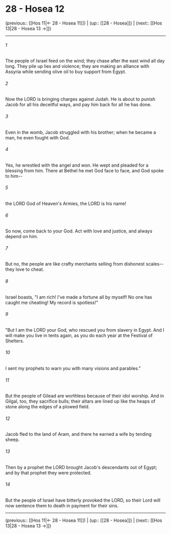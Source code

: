 # 28 - Hosea 12

(previous:: [[Hos 11|← 28 - Hosea 11]]) | (up:: [[28 - Hosea]]) | (next:: [[Hos 13|28 - Hosea 13 →]])

***


###### 1 
The people of Israel feed on the wind; they chase after the east wind all day long. They pile up lies and violence; they are making an alliance with Assyria while sending olive oil to buy support from Egypt. 

###### 2 
Now the LORD is bringing charges against Judah. He is about to punish Jacob for all his deceitful ways, and pay him back for all he has done. 

###### 3 
Even in the womb, Jacob struggled with his brother; when he became a man, he even fought with God. 

###### 4 
Yes, he wrestled with the angel and won. He wept and pleaded for a blessing from him. There at Bethel he met God face to face, and God spoke to him-- 

###### 5 
the LORD God of Heaven's Armies, the LORD is his name! 

###### 6 
So now, come back to your God. Act with love and justice, and always depend on him. 

###### 7 
But no, the people are like crafty merchants selling from dishonest scales-- they love to cheat. 

###### 8 
Israel boasts, "I am rich! I've made a fortune all by myself! No one has caught me cheating! My record is spotless!" 

###### 9 
"But I am the LORD your God, who rescued you from slavery in Egypt. And I will make you live in tents again, as you do each year at the Festival of Shelters. 

###### 10 
I sent my prophets to warn you with many visions and parables." 

###### 11 
But the people of Gilead are worthless because of their idol worship. And in Gilgal, too, they sacrifice bulls; their altars are lined up like the heaps of stone along the edges of a plowed field. 

###### 12 
Jacob fled to the land of Aram, and there he earned a wife by tending sheep. 

###### 13 
Then by a prophet the LORD brought Jacob's descendants out of Egypt; and by that prophet they were protected. 

###### 14 
But the people of Israel have bitterly provoked the LORD, so their Lord will now sentence them to death in payment for their sins.

***

(previous:: [[Hos 11|← 28 - Hosea 11]]) | (up:: [[28 - Hosea]]) | (next:: [[Hos 13|28 - Hosea 13 →]])
